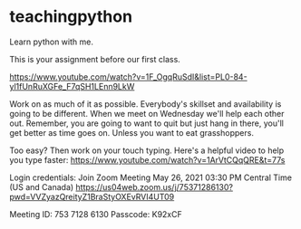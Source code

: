 # teachingpython
Learn python with me. 

This is your assignment before our first class.

https://www.youtube.com/watch?v=1F_OgqRuSdI&list=PL0-84-yl1fUnRuXGFe_F7qSH1LEnn9LkW

Work on as much of it as possible. Everybody's skillset and availability is going to be different. When we meet on Wednesday we'll help each other out. Remember, you are going to want to quit but just hang in there, you'll get better as time goes on. Unless you want to eat grasshoppers. 

Too easy? Then work on your touch typing. Here's a helpful video to help you type faster:
https://www.youtube.com/watch?v=1ArVtCQqQRE&t=77s 

Login credentials: 
Join Zoom Meeting
May 26, 2021 03:30 PM Central Time (US and Canada)
https://us04web.zoom.us/j/75371286130?pwd=VVZyazQreityZ1BraStyOXEvRVI4UT09

Meeting ID: 753 7128 6130
Passcode: K92xCF
